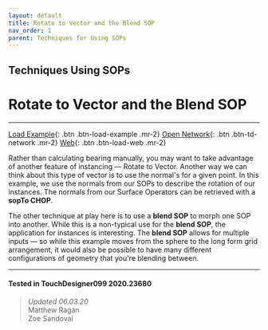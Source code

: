 ```yaml
---
layout: default
title: Rotate to Vector and the Blend SOP
nav_order: 1
parent: Techniques for Using SOPs
---
```


## Techniques Using SOPs
# Rotate to Vector and the Blend SOP

*****

[Load Example](?remoteTox=){: .btn .btn-load-example .mr-2}
[Open Network](?openNetwork=True){: .btn .btn-td-network .mr-2}
[Web](?openInBrowser=True){: .btn .btn-load-web .mr-2}

Rather than calculating bearing manually, you may want to take advantage of another feature of instancing — Rotate to Vector. Another way we can think about this type of vector is to use the normal's for a given point.
In this example, we use the normals from our SOPs to describe the rotation of our instances. The normals from our Surface Operators can be retrieved with a **sopTo CHOP**.

The other technique at play here is to use a **blend SOP** to morph one SOP into another. While this is a non-typical use for the **blend SOP**, the application for instances is interesting. The **blend SOP** allows for multiple inputs — so while this example moves from the sphere to the long form grid arrangement, it would also be possible to have many different configurations of geometry that you're blending between. 

---

#### Tested in TouchDesigner099 2020.23680 
>*Updated 06.03.20*  
Matthew Ragan  
Zoe Sandoval  
